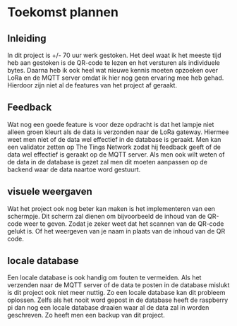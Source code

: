 # Toekomst plannen
## Inleiding
In dit project is +/- 70 uur werk gestoken. Het deel waat ik het meeste tijd heb aan gestoken is de QR-code te lezen en het versturen als individuele bytes. Daarna heb ik ook heel wat nieuwe kennis moeten opzoeken over LoRa en de MQTT server omdat ik hier nog geen ervaring mee heb gehad. Hierdoor zijn niet al de features van het project af geraakt.

## Feedback 
Wat nog een goede feature is voor deze opdracht is dat het lampje niet alleen groen kleurt als de data is verzonden naar de LoRa gateway. Hiermee weet men niet of de data wel effectief in de database is geraakt. Men kan een validator zetten op The Tings Network zodat hij feedback geeft of de data wel effectief is geraakt op de MQTT server. Als men ook wilt weten of de data in de database is gezet zal men dit moeten aanpassen op de backend waar de data naartoe word gestuurt.

## visuele weergaven
Wat het project ook nog beter kan maken is het implementeren van een schermpje. Dit scherm zal dienen om bijvoorbeeld de inhoud van de QR-code weer te geven. Zodat je zeker weet dat het scannen van de QR-code gelukt is. Of het weergeven van je naam in plaats van de inhoud van de QR code. 

## locale database
Een locale database is ook handig om fouten te vermeiden. Als het verzenden naar de MQTT server of de data te posten in de database mislukt is dit project ook niet meer nuttig. Zo een locale database kan dit probleem oplossen. Zelfs als het nooit word gepost in de database heeft de raspberry pi dan nog een locale database draaien waar al de data zal in worden geschreven. Zo heeft men een backup van dit project.
 
